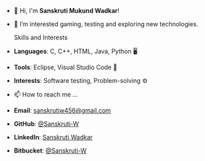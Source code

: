 - 👋 Hi, I'm **Sanskruti Mukund Wadkar**!
- 👀 I’m interested gaming, testing and exploring new technologies.

  Skills and Interests
- **Languages**: C, C++, HTML, Java, Python 🖥️
- **Tools**: Eclipse, Visual Studio Code 🔧
- **Interests**: Software testing, Problem-solving ⚙️
  
- 📫 How to reach me ...
- **Email**: [sanskrutiw456@gmail.com](mailto:sanskrutiw456@gmail.com)
- **GitHub**: [@Sanskruti-W](https://github.com/Sanskruti-W)
- **LinkedIn**: [Sanskruti Wadkar](https://www.linkedin.com/in/sanskruti-wadkar-1613b92b0)
- **Bitbucket**: [@Sanskruti-W](https://bitbucket.org/Sanskruti_W)



